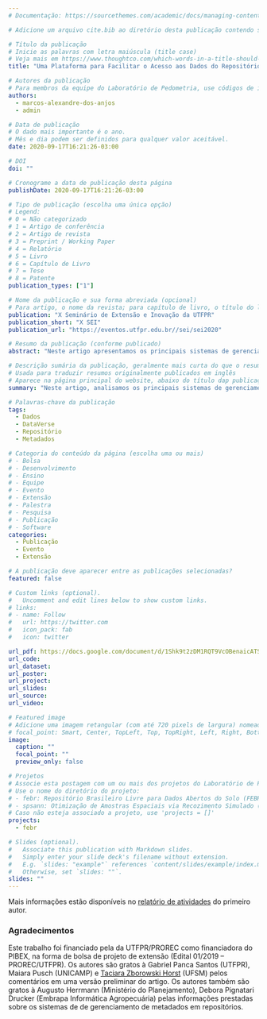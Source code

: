```yaml
---
# Documentação: https://sourcethemes.com/academic/docs/managing-content/

# Adicione um arquivo cite.bib ao diretório desta publicação contendo seus dados bibliográficos

# Título da publicação
# Inicie as palavras com letra maiúscula (title case)
# Veja mais em https://www.thoughtco.com/which-words-in-a-title-should-be-capitalized-1691026
title: "Uma Plataforma para Facilitar o Acesso aos Dados do Repositório Brasileiro Livre para Dados Abertos do Solo"

# Autores da publicação
# Para membros da equipe do Laboratório de Pedometria, use códigos de identificação conforme 'content/authors'
authors:
  - marcos-alexandre-dos-anjos
  - admin

# Data de publicação
# O dado mais importante é o ano.
# Mês e dia podem ser definidos para qualquer valor aceitável.
date: 2020-09-17T16:21:26-03:00

# DOI
doi: ""

# Cronograme a data de publicação desta página
publishDate: 2020-09-17T16:21:26-03:00

# Tipo de publicação (escolha uma única opção)
# Legend:
# 0 = Não categorizado
# 1 = Artigo de conferência
# 2 = Artigo de revista
# 3 = Preprint / Working Paper
# 4 = Relatório
# 5 = Livro
# 6 = Capítulo de Livro
# 7 = Tese
# 8 = Patente
publication_types: ["1"]

# Nome da publicação e sua forma abreviada (opcional)
# Para artigo, o nome da revista; para capítulo de livro, o título do livro; para artigo de conferência, o nome da conferência
publication: "X Seminário de Extensão e Inovação da UTFPR"
publication_short: "X SEI"
publication_url: "https://eventos.utfpr.edu.br//sei/sei2020"

# Resumo da publicação (conforme publicado)
abstract: "Neste artigo apresentamos os principais sistemas de gerenciamento de dados e metadados em repositórios para o Repositório Brasileiro Livre para Dados Abertos do Solo (FEBR). Os métodos e procedimentos consistiu numa pesquisa bibliográfica sobre sistemas de catalogação e gerenciamento de dados e metadados da pesquisa, usando o Registry of Research Data Repositories (re3data.org) como ponto de partida. No que diz respeito aos sistemas de catalogação e gerenciamento de dados e metadados, segundo o re3data.org, são três as alternativas mais populares: CKAN, DataVerse e DSpace. Todos os três são amplamente utilizados em instituições nacionais e internacionais, não havendo grandes diferenças em eles. A análise destaca as funcionalidades sobre cada software apresentando recursos para construção de um repositório de dados de pesquisa com objetivo do compartilhamento dos dados. Sendo elaborado critérios para análise dos softwares em destaque os seguintes tópicos: requisitos para instalação, finalidade e uso do software e principais limitações de cada software. Dentre os softwares analisados, concluímos que o DataVerse é o mais indicado para adoção no  repositório FEBR."

# Descrição sumária da publicação, geralmente mais curta do que o resumo publicado
# Usada para traduzir resumos originalmente publicados em inglês
# Aparece na página principal do website, abaixo do título dap publicação
summary: "Neste artigo, analisamos os principais sistemas de gerenciamento de metadados em repositórios de dados da pesquisa. Dentre as alternativas mais populares cadastradas no Registry of Research Data Repositories ([re3data](https://en.wikipedia.org/wiki/Registry_of_Research_Data_Repositories)), concluímos que o [DataVerse](https://en.wikipedia.org/wiki/Dataverse), desenvolvido na Universidade de Harvard, é o mais indicado para adoção no Repositório Brasileiro Livre para Dados Abertos do Solo."

# Palavras-chave da publicação
tags:
  - Dados
  - DataVerse
  - Repositório
  - Metadados

# Categoria do conteúdo da página (escolha uma ou mais)
# - Bolsa
# - Desenvolvimento
# - Ensino
# - Equipe
# - Evento
# - Extensão
# - Palestra
# - Pesquisa
# - Publicação
# - Software
categories:
  - Publicação
  - Evento
  - Extensão

# A publicação deve aparecer entre as publicações selecionadas?
featured: false

# Custom links (optional).
#   Uncomment and edit lines below to show custom links.
# links:
# - name: Follow
#   url: https://twitter.com
#   icon_pack: fab
#   icon: twitter

url_pdf: https://docs.google.com/document/d/1Shk9t2zDM1RQT9VcOBenaicATSf_30Ov_LCRg-1i55g
url_code:
url_dataset:
url_poster:
url_project:
url_slides:
url_source:
url_video:

# Featured image
# Adicione uma imagem retangular (com até 720 pixels de largura) nomeada 'featured' ao diretório desta publicação
# focal_point: Smart, Center, TopLeft, Top, TopRight, Left, Right, BottomLeft, Bottom, BottomRight
image:
  caption: ""
  focal_point: ""
  preview_only: false

# Projetos
# Associe esta postagem com um ou mais dos projetos do Laboratório de Pedometria
# Use o nome do diretório do projeto:
# - febr: Repositório Brasileiro Livre para Dados Abertos do Solo (FEBR)
# - spsann: Otimização de Amostras Espaciais via Recozimento Simulado (SPSANN)
# Caso não esteja associado a projeto, use 'projects = []'
projects:
  - febr

# Slides (optional).
#   Associate this publication with Markdown slides.
#   Simply enter your slide deck's filename without extension.
#   E.g. `slides: "example"` references `content/slides/example/index.md`.
#   Otherwise, set `slides: ""`.
slides: ""
---
```


Mais informações estão disponíveis no [relatório de atividades](https://docs.google.com/document/d/1b9eves6zX1DPj025eALVS-6pmVqZxlIqf3OW2qST0L4) do primeiro autor.

### Agradecimentos

Este trabalho foi financiado pela da UTFPR/PROREC como financiadora do PIBEX, na forma de bolsa de projeto de extensão (Edital 01/2019 – PROREC/UTFPR). Os autores são gratos à Gabriel Panca Santos (UTFPR), Maiara Pusch (UNICAMP) e [Taciara Zborowski Horst][taciara] (UFSM) pelos comentários em uma versão preliminar do artigo. Os autores também são gratos à ​Augusto Herrmann (Ministério do Planejamento), Debora Pignatari Drucker (Embrapa Informática Agropecuária) pelas informações prestadas sobre os sistemas de de gerenciamento de metadados em repositórios.

[taciara]: ../../taciara-zborowski-horst
